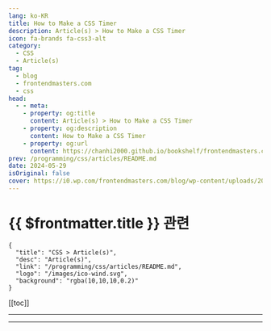 ```yaml
---
lang: ko-KR
title: How to Make a CSS Timer
description: Article(s) > How to Make a CSS Timer
icon: fa-brands fa-css3-alt
category: 
  - CSS
  - Article(s)
tag: 
  - blog
  - frontendmasters.com
  - css
head:
  - - meta:
    - property: og:title
      content: Article(s) > How to Make a CSS Timer
    - property: og:description
      content: How to Make a CSS Timer
    - property: og:url
      content: https://chanhi2000.github.io/bookshelf/frontendmasters.com/how-to-make-a-css-timer.html
prev: /programming/css/articles/README.md
date: 2024-05-29
isOriginal: false
cover: https://i0.wp.com/frontendmasters.com/blog/wp-content/uploads/2024/05/pexels-photo-1078057.jpeg?resize=768%2C432&ssl=1
---
```


# {{ $frontmatter.title }} 관련

```component VPCard
{
  "title": "CSS > Article(s)",
  "desc": "Article(s)",
  "link": "/programming/css/articles/README.md",
  "logo": "/images/ico-wind.svg",
  "background": "rgba(10,10,10,0.2)"
}
```

[[toc]]

---

<SiteInfo
  name="How to Make a CSS Timer"
  desc="Let's look at using CSS as an efficient alternative to JavaScript for creating simple timers. We'll use modern CSS properties like @property, @keyframes, and pseudo-elements with counter() values."
  url="https://frontendmasters.com/news/how-to-make-a-css-timer/"
  logo="https://frontendmasters.com/favicon.ico"
  preview="https://i0.wp.com/frontendmasters.com/blog/wp-content/uploads/2024/05/pexels-photo-1078057.jpeg?resize=768%2C432&ssl=1"/>

<!-- TODO: 작성 -->

---

<TagLinks />